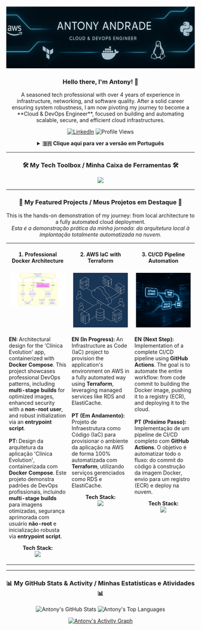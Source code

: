 <!-- Personalized Banner Block -->
<p align="center">
  <img src="https://github.com/antonyandrade01/.github/blob/main/assets/BannerPerfil.png?raw=true" alt="Antony Andrade - Cloud & DevOps Engineer Banner">
</p>

<!-- Introduction Block (English is default) -->
<div align="center">

### Hello there, I'm Antony! 👋

<p>A seasoned tech professional with over 4 years of experience in infrastructure, networking, and software quality. After a solid career ensuring system robustness, I am now pivoting my journey to become a **Cloud & DevOps Engineer**, focused on building and automating scalable, secure, and efficient cloud infrastructures.</p>

<p>
  <a href="https://www.linkedin.com/in/antony-andrade-a04b92b7/" target="_blank"><img src="https://img.shields.io/badge/LinkedIn-0077B5?style=for-the-badge&logo=linkedin&logoColor=white" alt="LinkedIn"/></a>
  <img src="https://komarev.com/ghpvc/?username=antonyandrade01&label=Profile%20Views&color=blueviolet&style=for-the-badge" alt="Profile Views" />
</p>
</div>

<!-- Collapsible Portuguese Version -->
<details align="center">
  <summary><b>🇧🇷 Clique aqui para ver a versão em Português</b></summary>
  
  ### Olá, eu sou o Antony! 👋
  
  <p>Sou um profissional de tecnologia com mais de 4 anos de experiência em infraestrutura, redes e qualidade de software. Após uma carreira sólida garantindo a robustez de sistemas, agora estou em uma jornada focada em me tornar um **Cloud & DevOps Engineer**, especializado em criar e automatizar infraestruturas escaláveis, seguras e eficientes na nuvem.</p>
</details>

---
<!-- Tech Toolbox Block (Universal) -->
<h3 align="center">🛠️ My Tech Toolbox / Minha Caixa de Ferramentas 🛠️</h3>
<p align="center">
  <a href="https://skillicons.dev">
    <img src="https://skillicons.dev/icons?i=aws,azure,gcp,terraform,docker,kubernetes,linux,bash,python,flask,mysql,git,nginx" />
  </a>
</p>

---
<!-- Featured Projects Block -->
<h3 align="center">🚀 My Featured Projects / Meus Projetos em Destaque 🚀</h3>
<p align="center">This is the hands-on demonstration of my journey: from local architecture to a fully automated cloud deployment.<br><i>Esta é a demonstração prática da minha jornada: da arquitetura local à implantação totalmente automatizada na nuvem.</i></p>

<table width="100%">
  <!-- Column Titles -->
  <tr>
    <td width="33%" valign="top">
      <h4 align="center">1. Professional Docker Architecture</h4>
    </td>
    <td width="33%" valign="top">
      <h4 align="center">2. AWS IaC with Terraform</h4>
    </td>
    <td width="33%" valign="top">
      <h4 align="center">3. CI/CD Pipeline Automation</h4>
    </td>
  </tr>
  <!-- Project Images -->
  <tr>
    <td width="33%" valign="top" align="center">
      <a href="https://github.com/antonyandrade01/clinica-evolution-architecture">
        <img src="https://github.com/antonyandrade01/clinica-evolution-architecture/blob/main/docs/images/arquitetura.png?raw=true" alt="Docker Architecture" width="95%">
      </a>
    </td>
    <td width="33%" valign="top" align="center">
      <a href="https://github.com/antonyandrade01/clinica-evolution-aws-terraform-deployment">
        <img src="https://github.com/antonyandrade01/.github/blob/main/assets/CloudArchitectureBlueprint.png?raw=true" alt="AWS Architecture" width="95%">
      </a>
    </td>
    <td width="33%" valign="top" align="center">
      <a href="#">
        <img src="https://github.com/antonyandrade01/.github/blob/main/assets/CI-CD-Pipeline.png?raw=true" alt="CI/CD Pipeline" width="95%">
      </a>
    </td>
  </tr>
  <!-- Descriptions and Stacks -->
  <tr>
    <td width="33%" valign="top">
      <p><b>EN:</b> Architectural design for the 'Clínica Evolution' app, containerized with <b>Docker Compose</b>. This project showcases professional DevOps patterns, including <b>multi-stage builds</b> for optimized images, enhanced security with a <b>non-root user</b>, and robust initialization via an <b>entrypoint script</b>.<br><br><b>PT:</b> Design da arquitetura da aplicação 'Clínica Evolution', containerizada com <b>Docker Compose</b>. Este projeto demonstra padrões de DevOps profissionais, incluindo <b>multi-stage builds</b> para imagens otimizadas, segurança aprimorada com usuário <b>não-root</b> e inicialização robusta via <b>entrypoint script</b>.</p>
      <p align="center">
        <b>Tech Stack:</b><br>
        <img src="https://skillicons.dev/icons?i=docker,python,flask,mysql,nginx,redis" />
      </p>
    </td>
    <td width="33%" valign="top">
      <p><b>EN (In Progress):</b> An Infrastructure as Code (IaC) project to provision the application's environment on AWS in a fully automated way using <b>Terraform</b>, leveraging managed services like RDS and ElastiCache.<br><br><b>PT (Em Andamento):</b> Projeto de Infraestrutura como Código (IaC) para provisionar o ambiente da aplicação na AWS de forma 100% automatizada com <b>Terraform</b>, utilizando serviços gerenciados como RDS e ElastiCache.</p>
      <p align="center">
        <b>Tech Stack:</b><br>
        <img src="https://skillicons.dev/icons?i=aws,terraform,ec2,rds,vpc,s3" />
      </p>
    </td>
    <td width="33%" valign="top">
      <p><b>EN (Next Step):</b> Implementation of a complete CI/CD pipeline using <b>GitHub Actions</b>. The goal is to automate the entire workflow: from code commit to building the Docker image, pushing it to a registry (ECR), and deploying it to the cloud.<br><br><b>PT (Próximo Passo):</b> Implementação de um pipeline de CI/CD completo com <b>GitHub Actions</b>. O objetivo é automatizar todo o fluxo: do commit do código à construção da imagem Docker, envio para um registro (ECR) e deploy na nuvem.</p>
      <p align="center">
        <b>Tech Stack:</b><br>
        <img src="https://skillicons.dev/icons?i=githubactions,docker,aws" />
      </p>
    </td>
  </tr>
</table>

---
<!-- Stats and Activity Block (Universal) -->
<h3 align="center">📊 My GitHub Stats & Activity / Minhas Estatísticas e Atividades 📊</h3>

<p align="center">
    <img align="center" src="https://github-readme-stats.vercel.app/api?username=antonyandrade01&show_icons=true&theme=dracula&include_all_commits=true&count_private=true" alt="Antony's GitHub Stats"/>
    <img align="center" src="https://github-readme-stats.vercel.app/api/top-langs/?username=antonyandrade01&layout=compact&theme=dracula" alt="Antony's Top Languages"/>
</p>
<p align="center">
  <a href="https://github.com/ashutosh00710/github-readme-activity-graph">
    <img alt="Antony's Activity Graph" src="https://github-readme-activity-graph.vercel.app/graph?username=antonyandrade01&bg_color=0d1117&color=ffffff&line=00b4d8&point=ffffff&area=true&hide_border=true" />
  </a>
</p>
